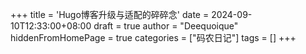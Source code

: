 +++
title = 'Hugo博客升级与适配的碎碎念'
date = 2024-09-10T12:33:00+08:00
draft = true
author = "Deequoique"
hiddenFromHomePage = true
categories = ["码农日记"]
tags = []
+++
